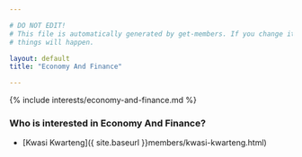 ```yaml
---

# DO NOT EDIT!
# This file is automatically generated by get-members. If you change it, bad
# things will happen.

layout: default
title: "Economy And Finance"

---
```


{% include interests/economy-and-finance.md %}

### Who is interested in Economy And Finance?


* [Kwasi Kwarteng]({ site.baseurl }}members/kwasi-kwarteng.html)
